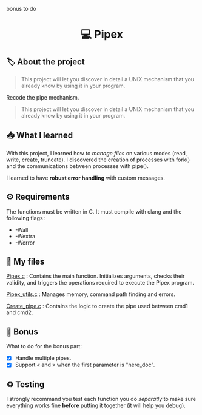 bonus to do


<h1 align="center"> 💻 <strong>Pipex</strong> </h1>

## 🏷️ **About the project**
> This project will let you discover in detail a UNIX mechanism that you already know by using it in your program.

Recode the pipe mechanism.

> This project will let you discover in detail a UNIX mechanism that you already know by using it in your program.

## 📥 **What I learned**
With this project, I learned how to *manage files* on various modes (read, write, create, truncate). I discovered the creation of processes with fork() and the communications between processes with pipe().

I learned to have **robust error handling** with custom messages.

## ⚙️ **Requirements**
The functions must be written in C. It must compile with clang and the following flags :
- -Wall
- -Wextra
- -Werror

## 📁 **My files**
<ins>Pipex.c</ins> : Contains the main function. Initializes arguments, checks their validity, and triggers the operations required to execute the Pipex program.

<ins>Pipex_utils.c</ins> : Manages memory, command path finding and errors.

<ins>Create_pipe.c</ins> : Contains the logic to create the pipe used between cmd1 and cmd2.

## 📍 **Bonus**
What to do for the bonus part:
- [x] Handle multiple pipes.
- [x] Support « and » when the first parameter is "here_doc".

## ♻️ **Testing**
I strongly recommand you test each function you do *separatly* to make sure everything works fine **before** putting it together (it will help you debug).
